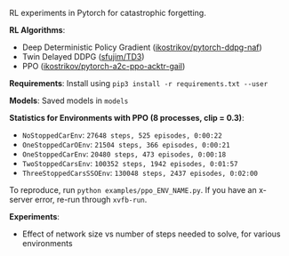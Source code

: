 RL experiments in Pytorch for catastrophic forgetting.

**RL Algorithms**:
* Deep Deterministic Policy Gradient ([ikostrikov/pytorch-ddpg-naf](https://github.com/ikostrikov/pytorch-ddpg-naf/))
* Twin Delayed DDPG ([sfujim/TD3](https://github.com/sfujim/TD3))
* PPO ([ikostrikov/pytorch-a2c-ppo-acktr-gail](https://github.com/ikostrikov/pytorch-a2c-ppo-acktr-gail))

**Requirements**: Install using `pip3 install -r requirements.txt --user`

**Models**: Saved models in `models`

**Statistics for Environments with PPO (8 processes, clip = 0.3)**:
* `NoStoppedCarEnv`: `27648 steps, 525 episodes, 0:00:22`
* `OneStoppedCarOEnv`: `21504 steps, 366 episodes, 0:00:21`
* `OneStoppedCarEnv`: `20480 steps, 473 episodes, 0:00:18`
* `TwoStoppedCarsEnv`: `100352 steps, 1942 episodes, 0:01:57`
* `ThreeStoppedCarsSSOEnv`: `130048 steps, 2437 episodes, 0:02:00`

To reproduce, run `python examples/ppo_ENV_NAME.py`. If you have an x-server error, re-run through `xvfb-run`.

**Experiments**:
* Effect of network size vs number of steps needed to solve, for various environments